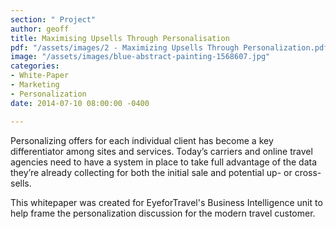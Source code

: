 ```yaml
---
section: " Project"
author: geoff
title: Maximising Upsells Through Personalisation
pdf: "/assets/images/2 - Maximizing Upsells Through Personalization.pdf"
image: "/assets/images/blue-abstract-painting-1568607.jpg"
categories:
- White-Paper
- Marketing
- Personalization
date: 2014-07-10 08:00:00 -0400

---
```

Personalizing offers for each individual client has become a key differentiator among sites and services. Today’s carriers and online travel agencies need to have a system in place to take full advantage of the data they’re already collecting for both the initial sale and potential up- or cross-sells.

This whitepaper was created for EyeforTravel's Business Intelligence unit to help frame the personalization discussion for the modern travel customer.